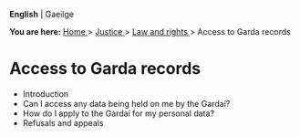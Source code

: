 **English** |  Gaeilge 

**You are here:** [ Home ](/en/) > [ Justice ](/en/justice/) > [ Law and
rights ](/en/justice/law-and-rights/) > Access to Garda records

#  Access to Garda records

  * Introduction 
  * Can I access any data being held on me by the Gardaí? 
  * How do I apply to the Gardaí for my personal data? 
  * Refusals and appeals 
